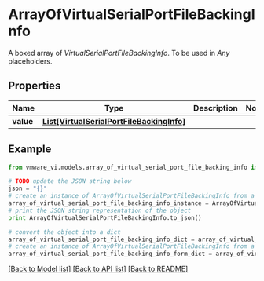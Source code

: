 # ArrayOfVirtualSerialPortFileBackingInfo

A boxed array of *VirtualSerialPortFileBackingInfo*. To be used in *Any* placeholders. 

## Properties
Name | Type | Description | Notes
------------ | ------------- | ------------- | -------------
**value** | [**List[VirtualSerialPortFileBackingInfo]**](VirtualSerialPortFileBackingInfo.md) |  | 

## Example

```python
from vmware_vi.models.array_of_virtual_serial_port_file_backing_info import ArrayOfVirtualSerialPortFileBackingInfo

# TODO update the JSON string below
json = "{}"
# create an instance of ArrayOfVirtualSerialPortFileBackingInfo from a JSON string
array_of_virtual_serial_port_file_backing_info_instance = ArrayOfVirtualSerialPortFileBackingInfo.from_json(json)
# print the JSON string representation of the object
print ArrayOfVirtualSerialPortFileBackingInfo.to_json()

# convert the object into a dict
array_of_virtual_serial_port_file_backing_info_dict = array_of_virtual_serial_port_file_backing_info_instance.to_dict()
# create an instance of ArrayOfVirtualSerialPortFileBackingInfo from a dict
array_of_virtual_serial_port_file_backing_info_form_dict = array_of_virtual_serial_port_file_backing_info.from_dict(array_of_virtual_serial_port_file_backing_info_dict)
```
[[Back to Model list]](../README.md#documentation-for-models) [[Back to API list]](../README.md#documentation-for-api-endpoints) [[Back to README]](../README.md)


